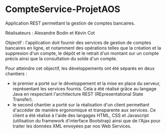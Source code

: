 # CompteService-ProjetAOS

Application REST permettant la gestion de comptes bancaires.

Réalisateurs : Alexandre Bodin et Kévin Cot

Objectif : l'application doit fournir des services de gestion de comptes bancaires en ligne, et notamment des opérations telles que la création et la suppresion d'un compte, le dépôt et le retrait d'un montant sur un compte précis ainsi que la consultation du solde d'un compte.

Pour atteindre cet objectif, les développements ont été séparés en deux chantiers : 
- le premier a porté sur le développement et la mise en place du serveur, représentant les services fournis. Cela a été réalisé grâce au langage Java en respectant l'architecture REST (REpresentational State Transfer). 
- le second chantier a porté sur la réalisation d'un client permettant d'accéder de manière ergonomique et transparente aux services. Ce client a été réalisé à l'aide des langages HTML, CSS et Javascript (utilisation du framework d'interface Bootstrap) ainsi que de l'Ajax pour traiter les données XML envoyées par nos Web Services.

